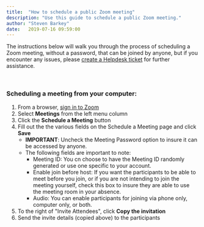 ```yaml
---
title:  "How to schedule a public Zoom meeting"
description: "Use this guide to schedule a public Zoom meeting."
author: "Steven Barkey"
date:   2019-07-16 09:59:00
---
```

<p>The instructions below will walk you through the process of scheduling a Zoom meeting, without a password, that can be joined by anyone, but if you encounter any issues, please <a class="external-link" href="https://caeshelp.ucdavis.edu" target="_blank">create a Helpdesk ticket</a> for further assistance.</p>
<br />

<h3>Scheduling a meeting from your computer:</h3>
<ol style="PADDING-LEFT: 30px">
  <li>From a browser, <a class="external-link" href="https://computing.caes.ucdavis.edu/documentation/helpdesk/sign_in_to_zoom" target="_blank">sign in to Zoom</a></li>
  <li>Select <b>Meetings</b> from the left menu column</li>
  <li>Click the <b>Schedule a Meeting</b> button</li>
  <li>Fill out the the various fields on the Schedule a Meeting page and click <b>Save</b>
    <ul style="PADDING-LEFT: 20px">
      <li><b>IMPORTANT</b>: Uncheck the Meeting Password option to insure it can be accessed by anyone.</li>
      <li>The following fields are important to note:
        <ul style="PADDING-LEFT: 20px">
          <li>Meeting ID: You cn choose to have the Meeting ID randomly generated or use one specific to your account.</li>
          <li>Enable join before host: If you want the participants to be able to meet before you join, or if you are not intending to join the meeting yourself, check this box to insure they are able to use the meeting room in your absence.</li>
          <li>Audio: You can enable participants for joining via phone only, computer only, or both.</li>
        </ul>
      </li>
    </ul>
  </li>
  <li>To the right of "Invite Attendees", click <b>Copy the invitation</b></li>
  <li>Send the invite details (copied above) to the participants</li>
</ol>

